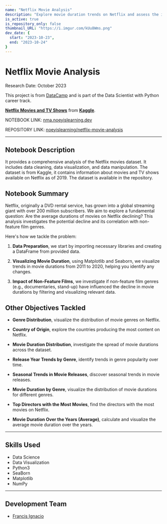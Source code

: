 ```yaml
---
name: "Netflix Movie Analysis"
description: "Explore movie duration trends on Netflix and assess the impact of non-feature film genres in this data-driven analysis."
is_active: true
is_repository_only: false
thumbnail_URL: "https://i.imgur.com/kUu8Wms.png"
dev_date: {
  start: "2023-10-23",
  end: "2023-10-24"
}
---
```


# Netflix Movie Analysis

Research Date: October 2023

This project is from [DataCamp](https://datacamp.com/) and is part of the Data Scientist with Python career track.

**[Netflix Movies and TV Shows](https://www.kaggle.com/shivamb/netflix-shows)** from **[Kaggle](https://www.kaggle.com/)**.

NOTEBOOK LINK: [nma.noeyislearning.dev](https://nma.noeyislearning.dev/)

REPOSITORY LINK: [noeyislearning/netflix-movie-analysis](https://github.com/noeyislearning/netflix-movie-analysis)

---

## Notebook Description

It provides a comprehensive analysis of the Netflix movies dataset. It includes data cleaning, data visualization, and data manipulation. The dataset is from Kaggle, it contains information about movies and TV shows available on Netflix as of 2019. The dataset is available in the repository.

## Notebook Summary

Netflix, originally a DVD rental service, has grown into a global streaming giant with over 200 million subscribers. We aim to explore a fundamental question: Are the average durations of movies on Netflix declining? This analysis investigates the potential decline and its correlation with non-feature film genres.

Here's how we tackle the problem:

1. **Data Preparation**, we start by importing necessary libraries and creating a DataFrame from provided data.

2. **Visualizing Movie Duration**, using Matplotlib and Seaborn, we visualize trends in movie durations from 2011 to 2020, helping you identify any changes.

3. **Impact of Non-Feature Films**, we investigate if non-feature film genres (e.g., documentaries, stand-up) have influenced the decline in movie durations by filtering and visualizing relevant data.

## Other Objectives Tackled

- **Genre Distribution**, visualize the distribution of movie genres on Netflix.

- **Country of Origin**, explore the countries producing the most content on Netflix.

- **Movie Duration Distribution**, investigate the spread of movie durations across the dataset.

- **Release Year Trends by Genre**, identify trends in genre popularity over time.

- **Seasonal Trends in Movie Releases**, discover seasonal trends in movie releases.

- **Movie Duration by Genre**, visualize the distribution of movie durations for different genres.

- **Top Directors with the Most Movies**, find the directors with the most movies on Netflix.

- **Movie Duration Over the Years (Average)**, calculate and visualize the average movie duration over the years.

---

## Skills Used

- Data Science
- Data Visualization
- Python3
- SeaBorn
- Matplotlib
- NumPy

---

## Development Team

- [Francis Ignacio](https://www.linkedin.com/in/noeyislearning/)
